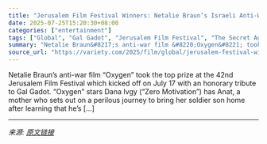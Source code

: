 ```yaml
---
title: "Jerusalem Film Festival Winners: Netalie Braun’s Israeli Anti-War Movie ‘Oxygen’ Takes Top Prize, ‘The Secret Agent’ Nabs Best International Film Award"
date: 2025-07-25T15:20:30+08:00
categories: ["entertainment"]
tags: ["Global", "Gal Gadot", "Jerusalem Film Festival", "The Secret Agent"]
summary: "Netalie Braun&#8217;s anti-war film &#8220;Oxygen&#8221; took the top prize at the 42nd Jerusalem Film Festival which kicked off on July 17 with an honorary tribute to Gal Gadot. &#8220;Oxygen&#8221; "
source_url: "https://variety.com/2025/film/global/jerusalem-festival-winners-netalie-braun-anti-war-oxygen-1236470226/"
---
```


Netalie Braun&#8217;s anti-war film &#8220;Oxygen&#8221; took the top prize at the 42nd Jerusalem Film Festival which kicked off on July 17 with an honorary tribute to Gal Gadot. &#8220;Oxygen&#8221; stars Dana Ivgy (&#8220;Zero Motivation&#8221;) has Anat, a mother who sets out on a perilous journey to bring her soldier son home after learning that he&#8217;s [&#8230;]

---

*来源: [原文链接](https://variety.com/2025/film/global/jerusalem-festival-winners-netalie-braun-anti-war-oxygen-1236470226/)*
